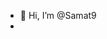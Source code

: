 - 👋 Hi, I’m @Samat9
-

<!---
Samat9/Samat9 is a ✨ special ✨ repository because its `README.md` (this file) appears on your GitHub profile.
You can click the Preview link to take a look at your changes.
--->
